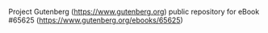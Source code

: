 Project Gutenberg (https://www.gutenberg.org) public repository for
eBook #65625 (https://www.gutenberg.org/ebooks/65625)
